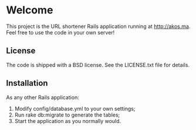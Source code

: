 Welcome
=======

This project is the URL shortener Rails application running at
http://akos.ma. Feel free to use the code in your own server!

License
-------

The code is shipped with a BSD license. See the LICENSE.txt file for
details.

Installation
------------

As any other Rails application:

1.  Modify config/database.yml to your own settings;
2.  Run rake db:migrate to generate the tables;
3.  Start the application as you normally would.

